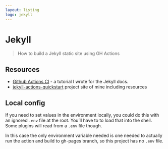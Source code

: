 ```yaml
---
layout: listing
logo: jekyll
---
```

# Jekyll
> How to build a Jekyll static site using GH Actions


## Resources

- [Github Actions CI](https://jekyllrb.com/docs/continuous-integration/github-actions/) - a tutorial I wrote for the Jekyll docs.
- [jekyll-actions-quickstart](https://michaelcurrin.github.io/jekyll-actions-quickstart/) project site of mine including resources


## Local config

If you need to set values in the environment locally, you could do this with an ignored `.env` file at the root. You’ll have to to load that into the shell. Some plugins will read from a `.env` file though. 

In this case the only environment variable needed is one needed to actually run the action and build to gh-pages branch, so this project has no `.env` file.
